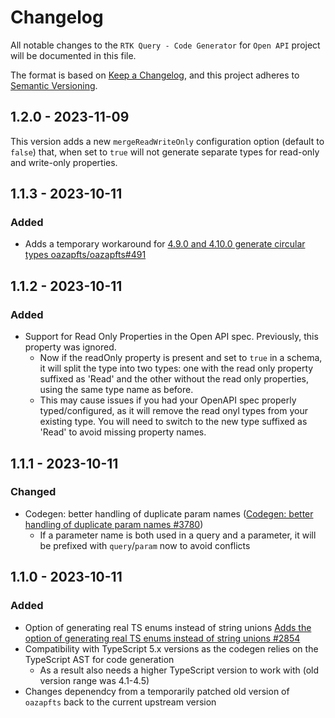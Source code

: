 # Changelog

All notable changes to the `RTK Query - Code Generator` for `Open API` project will be documented in this file.

The format is based on [Keep a Changelog](https://keepachangelog.com/), and this project adheres to [Semantic Versioning](https://semver.org/spec/v2.0.0.html).

## 1.2.0 - 2023-11-09

This version adds a new `mergeReadWriteOnly` configuration option (default to `false`) that, when set to `true` will not generate separate types for read-only and write-only properties.

## 1.1.3 - 2023-10-11

### Added
- Adds a temporary workaround for [4.9.0 and 4.10.0 generate circular types oazapfts/oazapfts#491](https://github.com/oazapfts/oazapfts/issues/491)

## 1.1.2 - 2023-10-11

### Added
- Support for Read Only Properties in the Open API spec. Previously, this property was ignored.   
  - Now if the readOnly property is present and set to `true` in a schema, it will split the type into two types: one with the read only property suffixed as 'Read' and the other without the read only properties, using the same type name as before.
  - This may cause issues if you had your OpenAPI spec properly typed/configured, as it will remove the read onyl types from your existing type. You will need to switch to the new type suffixed as 'Read' to avoid missing property names.

## 1.1.1  - 2023-10-11

### Changed
- Codegen: better handling of duplicate param names ([Codegen: better handling of duplicate param names #3780](https://github.com/reduxjs/redux-toolkit/pull/3780))
  - If a parameter name is both used in a query and a parameter, it will be prefixed with `query`/`param` now to avoid conflicts

## 1.1.0  - 2023-10-11

### Added
- Option of generating real TS enums instead of string unions [Adds the option of generating real TS enums instead of string unions #2854](https://github.com/reduxjs/redux-toolkit/pull/2854)
- Compatibility with TypeScript 5.x versions as the codegen relies on the TypeScript AST for code generation
  - As a result also needs a higher TypeScript version to work with (old version range was 4.1-4.5)
- Changes depenendcy from a temporarily patched old version of `oazapfts` back to the current upstream version
